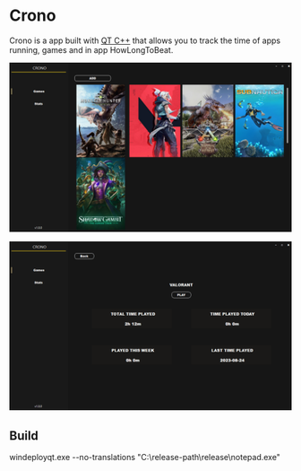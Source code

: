 # Crono

Crono is a app built with  [QT C++](https://www.qt.io) that allows you to track the time of apps running, games and in app HowLongToBeat.

![games](./in_app_img/1.png)

![game-details](./in_app_img/2.png)

## Build
windeployqt.exe --no-translations "C:\release-path\release\notepad.exe"